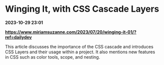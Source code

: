 # Winging It, with CSS Cascade Layers

**2023-10-29 23:01**

**https://www.miriamsuzanne.com/2023/07/20/winging-it-01/?ref=dailydev**

This article discusses the importance of the CSS cascade and introduces CSS Layers and their usage within a project. It also mentions new features in CSS such as color tools, scope, and nesting.